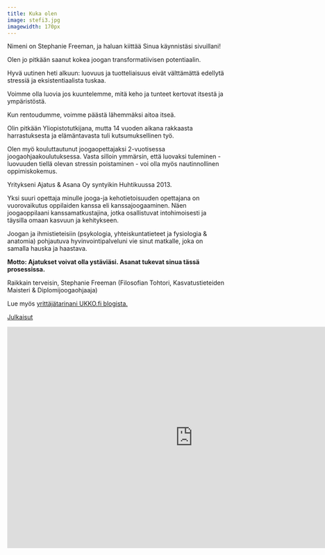 ```yaml
---
title: Kuka olen
image: stefi3.jpg
imagewidth: 170px
---
```


Nimeni on Stephanie Freeman, ja haluan kiittää Sinua käynnistäsi sivuillani!

Olen jo pitkään saanut kokea joogan transformatiivisen potentiaalin.

Hyvä uutinen heti alkuun: luovuus ja tuotteliaisuus eivät välttämättä edellytä stressiä ja eksistentiaalista tuskaa. 

Voimme olla luovia jos kuuntelemme, mitä keho ja tunteet kertovat itsestä ja ympäristöstä.

Kun rentoudumme, voimme päästä lähemmäksi aitoa itseä.

Olin pitkään Yliopistotutkijana, mutta 14 vuoden aikana rakkaasta harrastuksesta ja elämäntavasta tuli kutsumuksellinen työ. 

Olen myö kouluttautunut joogaopettajaksi 2-vuotisessa joogaohjaakoulutuksessa. Vasta silloin ymmärsin, että luovaksi tuleminen - luovuuden tiellä olevan stressin poistaminen - voi olla myös nautinnollinen oppimiskokemus.

Yritykseni Ajatus & Asana Oy syntyikin Huhtikuussa 2013.

Yksi suuri opettaja minulle jooga-ja kehotietoisuuden opettajana on vuorovaikutus oppilaiden kanssa eli kanssajoogaaminen. Näen joogaoppilaani kanssamatkustajina, jotka osallistuvat intohimoisesti ja täysilla omaan kasvuun ja kehitykseen.

Joogan ja ihmistieteisiin (psykologia, yhteiskuntatieteet ja fysiologia & anatomia) pohjautuva hyvinvointipalveluni vie sinut matkalle, joka on samalla hauska ja haastava.

**Motto: Ajatukset voivat olla ystäviäsi. Asanat tukevat sinua tässä prosessissa.**

Raikkain terveisin,
Stephanie Freeman (Filosofian Tohtori, Kasvatustieteiden Maisteri & Diplomijoogaohjaaja)


Lue myös [yrittäjätarinani UKKO.fi blogista.](http://www.ukko.fi/tutkijasta-joogayrittajaksi-stephanie-freeman/)

[Julkaisut](/julkaisut.html)

<iframe width="854" height="510" src="https://www.youtube.com/embed/YC8UwBy42Ro" frameborder="0" allowfullscreen></iframe>
